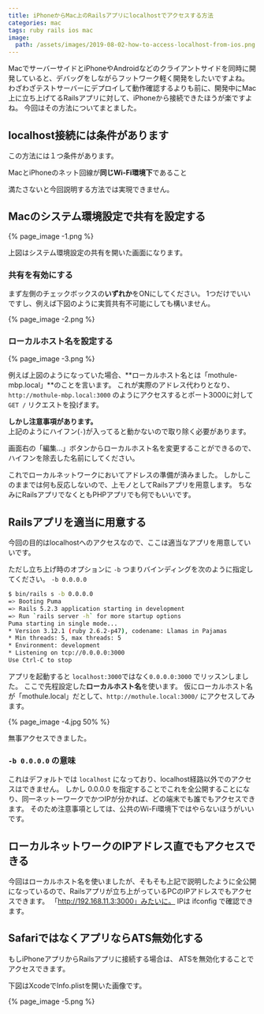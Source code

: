 ```yaml
---
title: iPhoneからMac上のRailsアプリにlocalhostでアクセスする方法
categories: mac
tags: ruby rails ios mac
image:
  path: /assets/images/2019-08-02-how-to-access-localhost-from-ios.png
---
```

MacでサーバーサイドとiPhoneやAndroidなどのクライアントサイドを同時に開発していると、デバッグをしながらフットワーク軽く開発をしたいですよね。
わざわざテストサーバーにデプロイして動作確認するよりも前に、開発中にMac上に立ち上げてるRailsアプリに対して、iPhoneから接続できたほうが楽ですよね。
今回はその方法についてまとました。

## localhost接続には条件があります

この方法には１つ条件があります。

MacとiPhoneのネット回線が**同じWi-Fi環境下**であること

満たさないと今回説明する方法では実現できません。

## Macのシステム環境設定で共有を設定する

{% page_image -1.png %}

上図はシステム環境設定の共有を開いた画面になります。

### 共有を有効にする
まず左側のチェックボックスの**いずれか**をONにしてください。
1つだけでいいですし、例えば下図のように実質共有不可能にしても構いません。

{% page_image -2.png %}

### ローカルホスト名を設定する

{% page_image -3.png %}

例えば上図のようになっていた場合、**ローカルホスト名とは「mothule-mbp.local」**のことを言います。
これが実際のアドレス代わりとなり、`http://mothule-mbp.local:3000` のようにアクセスするとポート3000に対して `GET /` リクエストを投げます。

**しかし注意事項があります。**  
上記のようにハイフン(`-`)が入ってると動かないので取り除く必要があります。

画面右の「編集...」ボタンからローカルホスト名を変更することができるので、ハイフンを除去した名前にしてください。

これでローカルネットワークにおいてアドレスの準備が済みました。
しかしこのままでは何も反応しないので、上モノとしてRailsアプリを用意します。
ちなみにRailsアプリでなくともPHPアプリでも何でもいいです。

## Railsアプリを適当に用意する

今回の目的はlocalhostへのアクセスなので、ここは適当なアプリを用意していいです。

ただし立ち上げ時のオプションに `-b` つまりバインディングを次のように指定してください。
`-b 0.0.0.0`

```sh
$ bin/rails s -b 0.0.0.0
=> Booting Puma
=> Rails 5.2.3 application starting in development
=> Run `rails server -h` for more startup options
Puma starting in single mode...
* Version 3.12.1 (ruby 2.6.2-p47), codename: Llamas in Pajamas
* Min threads: 5, max threads: 5
* Environment: development
* Listening on tcp://0.0.0.0:3000
Use Ctrl-C to stop
```

アプリを起動すると `localhost:3000`ではなく`0.0.0.0:3000` でリッスンしました。
ここで先程設定した**ローカルホスト名**を使います。
仮にローカルホスト名が「mothule.local」だとして、`http://mothule.local:3000/` にアクセスしてみます。

{% page_image -4.jpg 50% %}

無事アクセスできました。

### `-b 0.0.0.0` の意味

これはデフォルトでは `localhost` になっており、localhost経路以外でのアクセスはできません。
しかし 0.0.0.0 を指定することでこれを全公開することになり、同一ネットーワークでかつIPが分かれば、どの端末でも誰でもアクセスできます。
そのため注意事項としては、公共のWi-Fi環境下ではやらないほうがいいです。


## ローカルネットワークのIPアドレス直でもアクセスできる

今回はローカルホスト名を使いましたが、そもそも上記で説明したように全公開になっているので、Railsアプリが立ち上がっているPCのIPアドレスでもアクセスできます。
「http://192.168.11.3:3000」みたいに。 IPは ifconfig で確認できます。




## SafariではなくアプリならATS無効化する

もしiPhoneアプリからRailsアプリに接続する場合は、 ATSを無効化することでアクセスできます。

下図はXcodeでInfo.plistを開いた画像です。

{% page_image -5.png %}
